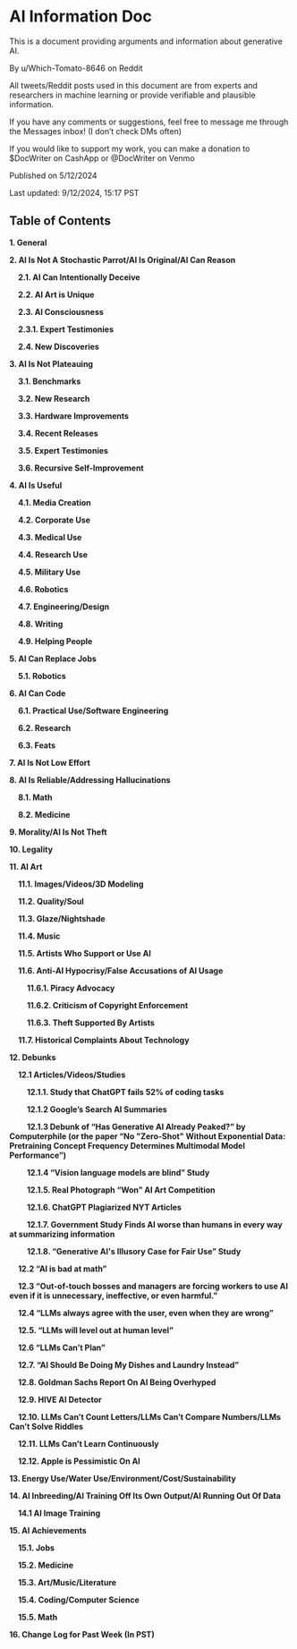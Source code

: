 # AI Information Doc

This is a document providing arguments and information about generative AI.

By u/Which-Tomato-8646 on Reddit

All tweets/Reddit posts used in this document are from experts and researchers in machine learning or provide verifiable and plausible information. 

If you have any comments or suggestions, feel free to message me through the Messages inbox! (I don’t check DMs often)

If you would like to support my work, you can make a donation to $DocWriter on CashApp or @DocWriter on Venmo

Published on 5/12/2024

Last updated: 9/12/2024, 15:17 PST

## Table of Contents

**1. General**

**2. AI Is Not A Stochastic Parrot/AI Is Original/AI Can Reason**

&nbsp; &nbsp; **2.1. AI Can Intentionally Deceive**

&nbsp; &nbsp; **2.2. AI Art is Unique**
  
&nbsp; &nbsp; **2.3. AI Consciousness**
  
&nbsp; &nbsp; **2.3.1. Expert Testimonies**

&nbsp; &nbsp; **2.4. New Discoveries**
  
**3. AI Is Not Plateauing**

 &nbsp; &nbsp; **3.1. Benchmarks** 

 &nbsp; &nbsp; **3.2. New Research**

 &nbsp; &nbsp; **3.3. Hardware Improvements**

 &nbsp; &nbsp; **3.4. Recent Releases**
  
  &nbsp; &nbsp; **3.5. Expert Testimonies**

 &nbsp; &nbsp; **3.6. Recursive Self-Improvement**  
  
**4. AI Is Useful**

 &nbsp; &nbsp; **4.1. Media Creation**
  
 &nbsp; &nbsp; **4.2. Corporate Use**
  
&nbsp; &nbsp;  **4.3. Medical Use**
  
&nbsp; &nbsp;  **4.4. Research Use**

&nbsp; &nbsp;  **4.5. Military Use**
  
 &nbsp; &nbsp; **4.6. Robotics**
  
&nbsp; &nbsp;  **4.7. Engineering/Design**
  
 &nbsp; &nbsp; **4.8. Writing**
  
 &nbsp; &nbsp; **4.9. Helping People**
  
**5. AI Can Replace Jobs**

&nbsp; &nbsp; **5.1. Robotics**
  
**6. AI Can Code**

 &nbsp; &nbsp; **6.1. Practical Use/Software Engineering**
  
 &nbsp; &nbsp; **6.2. Research**
  
 &nbsp; &nbsp; **6.3. Feats**
  
**7. AI Is Not Low Effort**

**8. AI Is Reliable/Addressing Hallucinations**

 &nbsp; &nbsp; **8.1. Math**
  
&nbsp; &nbsp;  **8.2. Medicine**
  
**9. Morality/AI Is Not Theft**

**10. Legality**

**11. AI Art**

 &nbsp; &nbsp; **11.1. Images/Videos/3D Modeling**

 &nbsp; &nbsp; **11.2. Quality/Soul**

 &nbsp; &nbsp; **11.3. Glaze/Nightshade**

 &nbsp; &nbsp; **11.4. Music**

 &nbsp; &nbsp; **11.5. Artists Who Support or Use AI**

 &nbsp; &nbsp; **11.6. Anti-AI Hypocrisy/False Accusations of AI Usage**

 &nbsp; &nbsp; &nbsp; &nbsp;   **11.6.1. Piracy Advocacy**

  &nbsp; &nbsp; &nbsp; &nbsp;  **11.6.2. Criticism of Copyright Enforcement**

  &nbsp; &nbsp; &nbsp; &nbsp;  **11.6.3. Theft Supported By Artists**

 &nbsp; &nbsp; **11.7. Historical Complaints About Technology**

**12. Debunks**  

 &nbsp; &nbsp;   **12.1 Articles/Videos/Studies**

 &nbsp; &nbsp; &nbsp; &nbsp;   **12.1.1. Study that ChatGPT fails 52% of coding tasks**

 &nbsp; &nbsp; &nbsp; &nbsp;   **12.1.2 Google’s Search AI Summaries**

  &nbsp; &nbsp; &nbsp; &nbsp;  **12.1.3 Debunk of “Has Generative AI Already Peaked?” by Computerphile (or the paper “No "Zero-Shot" Without Exponential Data: Pretraining Concept Frequency Determines Multimodal Model Performance”)**

 &nbsp; &nbsp; &nbsp; &nbsp;   **12.1.4 “Vision language models are blind” Study**

 &nbsp; &nbsp; &nbsp; &nbsp;   **12.1.5. Real Photograph “Won” AI Art Competition**

 &nbsp; &nbsp; &nbsp; &nbsp;   **12.1.6. ChatGPT Plagiarized NYT Articles**

  &nbsp; &nbsp; &nbsp; &nbsp;  **12.1.7. Government Study Finds AI worse than humans in every way at summarizing information**

 &nbsp; &nbsp; &nbsp; &nbsp;   **12.1.8. “Generative AI's Illusory Case for Fair Use” Study**

 &nbsp; &nbsp; **12.2 “AI is bad at math”**

 &nbsp; &nbsp; **12.3 “Out-of-touch bosses and managers are forcing workers to use AI even if it is unnecessary, ineffective, or even harmful.”**

 &nbsp; &nbsp; **12.4 “LLMs always agree with the user, even when they are wrong”**
 
 &nbsp; &nbsp; **12.5. “LLMs will level out at human level”**

&nbsp; &nbsp; **12.6 “LLMs Can’t Plan”**

&nbsp; &nbsp; **12.7. “AI Should Be Doing My Dishes and Laundry Instead”**

&nbsp; &nbsp; **12.8. Goldman Sachs Report On AI Being Overhyped**

&nbsp; &nbsp; **12.9. HIVE AI Detector**

&nbsp; &nbsp; **12.10. LLMs Can’t Count Letters/LLMs Can’t Compare Numbers/LLMs Can’t Solve Riddles**

&nbsp; &nbsp; **12.11. LLMs Can’t Learn Continuously**

&nbsp; &nbsp; **12.12. Apple is Pessimistic On AI**

**13. Energy Use/Water Use/Environment/Cost/Sustainability**

**14. AI Inbreeding/AI Training Off Its Own Output/AI Running Out Of Data**

&nbsp; &nbsp; **14.1 AI Image Training**

**15. AI Achievements**

&nbsp; &nbsp; **15.1. Jobs**

&nbsp; &nbsp; **15.2. Medicine**

&nbsp; &nbsp; **15.3. Art/Music/Literature**

&nbsp; &nbsp; **15.4. Coding/Computer Science**

&nbsp; &nbsp; **15.5. Math**

**16. Change Log for Past Week (In PST)**

